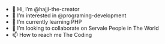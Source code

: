 - 👋 Hi, I’m @hajji-the-creator
- 👀 I’m interested in @programing-development
- 🌱 I’m currently learning PHP
- 💞️ I’m looking to collaborate on Servale People in The World
- 📫 How to reach me The Coding

<!---
MedHajji98/MedHajji98 is a ✨ special ✨ repository because its `README.md` (this file) appears on your GitHub profile.
You can click the Preview link to take a look at your changes.
--->
